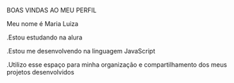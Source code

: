 BOAS VINDAS AO MEU PERFIL

Meu nome é Maria Luiza

.Estou estudando na alura

.Estou me desenvolvendo na linguagem JavaScript

.Utilizo esse espaço para minha organização e compartilhamento dos meus projetos desenvolvidos


